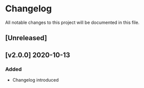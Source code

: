 # Changelog
All notable changes to this project will be documented in this file.

## [Unreleased]

## [v2.0.0] 2020-10-13
### Added
- Changelog introduced
